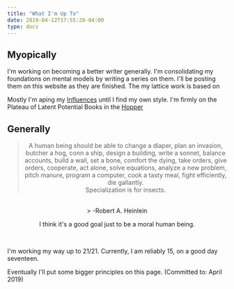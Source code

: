 ```yaml
---
title: "What I'm Up To"
date: 2019-04-12T17:55:28-04:00
type: docs
---
```


## Myopically
I'm working on becoming a better writer generally.
I'm consolidating my foundations on mental models by writing a series on them.
I'll be posting them on this website as they are finished.
The my lattice work is based on

Mostly I'm aping my [Influences](/me/Influences) until I find my own style.
I'm firmly on the Plateau of Latent Potential
Books in the [Hopper](https://www.amazon.com/hz/wishlist/ls/194RH4GQT1I16 "Hopper")


## Generally
<center>

>A human being should be able to change a diaper, plan an invasion, butcher a hog, conn a ship, design a building, write a sonnet, balance accounts, build a wall, set a bone, comfort the dying, take orders, give orders, cooperate, act alone, solve equations, analyze a new problem, pitch manure, program a computer, cook a tasty meal, fight efficiently, die gallantly.
<br> Specialization is for insects.
<br>
> -Robert A. Heinlein

<br>

I think it's a good goal just to be a moral human being.
</center>
<br>

I'm working my way up to 21/21.
Currently, I am reliably 15, on a good day seventeen.

Eventually I'll put some bigger principles on this page. (Committed to: April 2019)
